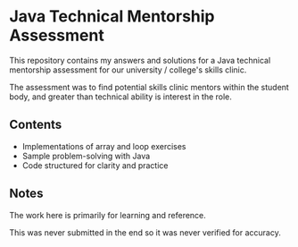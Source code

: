 # Java Technical Mentorship Assessment

This repository contains my answers and solutions for a Java technical mentorship assessment for our university / college's skills clinic.  

The assessment was to find potential skills clinic mentors within the student body, and greater than technical ability is interest in the role.

## Contents
- Implementations of array and loop exercises  
- Sample problem-solving with Java  
- Code structured for clarity and practice  

## Notes
The work here is primarily for learning and reference.

This was never submitted in the end so it was never verified for accuracy.

